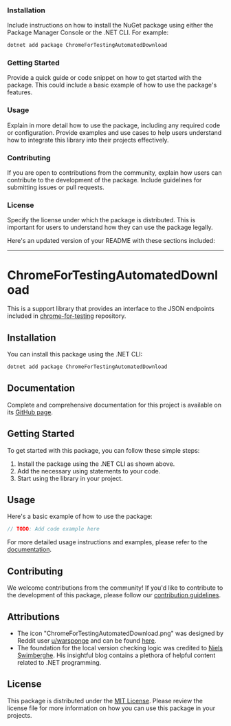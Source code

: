 
### Installation

Include instructions on how to install the NuGet package using either the Package Manager Console or the .NET CLI. For example:

```bash
dotnet add package ChromeForTestingAutomatedDownload
```

### Getting Started

Provide a quick guide or code snippet on how to get started with the package. This could include a basic example of how to use the package's features.

### Usage

Explain in more detail how to use the package, including any required code or configuration. Provide examples and use cases to help users understand how to integrate this library into their projects effectively.

### Contributing

If you are open to contributions from the community, explain how users can contribute to the development of the package. Include guidelines for submitting issues or pull requests.

### License

Specify the license under which the package is distributed. This is important for users to understand how they can use the package legally.

Here's an updated version of your README with these sections included:

---

# ChromeForTestingAutomatedDownload

This is a support library that provides an interface to the JSON endpoints included in [chrome-for-testing](https://github.com/GoogleChromeLabs/chrome-for-testing) repository.

## Installation

You can install this package using the .NET CLI:

```bash
dotnet add package ChromeForTestingAutomatedDownload
```

## Documentation

Complete and comprehensive documentation for this project is available on its [GitHub page](https://github.com/WilliamSmithEdward/ChromeForTestingAutomatedDownload).

## Getting Started

To get started with this package, you can follow these simple steps:

1. Install the package using the .NET CLI as shown above.
2. Add the necessary using statements to your code.
3. Start using the library in your project.

## Usage

Here's a basic example of how to use the package:

```csharp
// TODO: Add code example here
```

For more detailed usage instructions and examples, please refer to the [documentation](https://github.com/WilliamSmithEdward/ChromeForTestingAutomatedDownload).

## Contributing

We welcome contributions from the community! If you'd like to contribute to the development of this package, please follow our [contribution guidelines](CONTRIBUTING.md).

## Attributions

- The icon "ChromeForTestingAutomatedDownload.png" was designed by Reddit user [u/warsponge](https://www.reddit.com/user/warsponge) and can be found [here](https://i.redd.it/nita41bof5481.png).
- The foundation for the local version checking logic was credited to [Niels Swimberghe](https://swimburger.net/blog/dotnet). His insightful blog contains a plethora of helpful content related to .NET programming.

## License

This package is distributed under the [MIT License](LICENSE). Please review the license file for more information on how you can use this package in your projects.